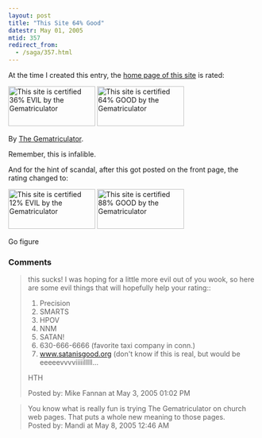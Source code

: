 ```yaml
---
layout: post
title: "This Site 64% Good"
datestr: May 01, 2005
mtid: 357
redirect_from:
  - /saga/357.html
---
```


At the time I created this entry, the <a href="http://www.munged.org/" title="Munged">home page of this site</a> is rated:

<a href="http://homokaasu.org/gematriculator/?referer" target="_blank"><img src="http://homokaasu.org/pics/g/e36.jpg" width="175" height="80" alt="This site is certified 36% EVIL by the Gematriculator" /></a>&nbsp;<a href="http://homokaasu.org/gematriculator/?referer" target="_blank"><img src="http://homokaasu.org/pics/g/g64.jpg" width="175" height="80" alt="This site is certified 64% GOOD by the Gematriculator" /></a>

By <a href="http://homokaasu.org/gematriculator/" title="The Gemtriculator">The Gematriculator</a>.

Remember, this is infalible.

And for the hint of scandal, after this got posted on the front page, the rating changed to:

<a href="http://homokaasu.org/gematriculator/?referer" target="_blank"><img src="http://homokaasu.org/pics/g/e12.jpg" width="175" height="80" alt="This site is certified 12% EVIL by the Gematriculator" /></a>&nbsp;<a href="http://homokaasu.org/gematriculator/?referer" target="_blank"><img src="http://homokaasu.org/pics/g/g88.jpg" width="175" height="80" alt="This site is certified 88% GOOD by the Gematriculator" /></a>

Go figure

### Comments

<blockquote>
this sucks!  I was hoping for a little more evil out of you wook, so here are some evil things that will hopefully help your rating::

1) Precision<br />
2) SMARTS<br />
3) HPOV<br />
4) NNM<br />
5) SATAN!<br />
6) 630-666-6666 (favorite taxi company in conn.)<br />
7) www.satanisgood.org (don't know if this is real, but would be eeeeevvvviiiiilllll...

HTH
<div class="post-meta">Posted by: Mike Fannan at May  3, 2005 01:02 PM</div> </blockquote>
<blockquote>
You know what is really fun is trying The Gematriculator on church web pages.  That puts a whole new meaning to those pages.
<div class="post-meta">Posted by: Mandi at May  8, 2005 12:46 AM</div> </blockquote>

